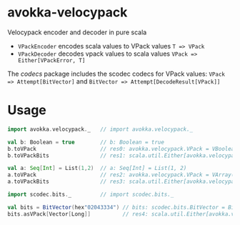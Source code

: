 # avokka-velocypack

Velocypack encoder and decoder in pure scala

- `VPackEncoder` encodes scala values to VPack values `T => VPack`
- `VPackDecoder` decodes vpack values to scala values `VPack => Either[VPackError, T]`

The *codecs* package includes the scodec codecs for VPack values: `VPack => Attempt[BitVector]` and `BitVector => Attempt[DecodeResult[VPack]]`

# Usage

```scala
import avokka.velocypack._   // import avokka.velocypack._

val b: Boolean = true        // b: Boolean = true
b.toVPack                    // res0: avokka.velocypack.VPack = VBoolean(true)
b.toVPackBits                // res1: scala.util.Either[avokka.velocypack.VPackError,scodec.bits.BitVector] = Right(BitVector(8 bits, 0x1a))

val a: Seq[Int] = List(1,2)  // a: Seq[Int] = List(1, 2)
a.toVPack                    // res2: avokka.velocypack.VPack = VArray(Chain(VSmallint(1), VSmallint(2)))
a.toVPackBits                // res3: scala.util.Either[avokka.velocypack.VPackError,scodec.bits.BitVector] = Right(BitVector(32 bits, 0x02043132))

import scodec.bits._         // import scodec.bits._

val bits = BitVector(hex"02043334") // bits: scodec.bits.BitVector = BitVector(32 bits, 0x02043334)
bits.asVPack[Vector[Long]]          // res4: scala.util.Either[avokka.velocypack.VPackError,scodec.DecodeResult[Vector[Long]]] = Right(DecodeResult(Vector(3, 4),BitVector(empty)))

```
